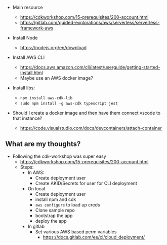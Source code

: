 - Main resource
    - https://cdkworkshop.com/15-prerequisites/200-account.html
    - https://gitlab.com/guided-explorations/aws/serverless/serverless-framework-aws

- Install Node
    - https://nodejs.org/en/download
- Install AWS CLI
    - https://docs.aws.amazon.com/cli/latest/userguide/getting-started-install.html
    - Maybe use an AWS docker image?
- Install libs:
    - `npm install aws-cdk-lib`
    - `sudo npm install -g aws-cdk typescript jest`
- Should I create a docker image and then have them connect vscode to that instance?
    - https://code.visualstudio.com/docs/devcontainers/attach-container


## What are my thoughts?

- Following the cdk-workshop was super easy
    - https://cdkworkshop.com/15-prerequisites/200-account.html
    - Steps:
        - In AWS:
            - Create deployment user
            - Create AKID/Secrets for user for CLI deployment
        - On local
            - Create deployment user
            - install npm and cdk
            - `aws configure` to load up creds
            - Clone sample repo
            - bootstrap the app
            - deploy the app
        - In gitlab
            - Set various AWS based perm variables
                - https://docs.gitlab.com/ee/ci/cloud_deployment/